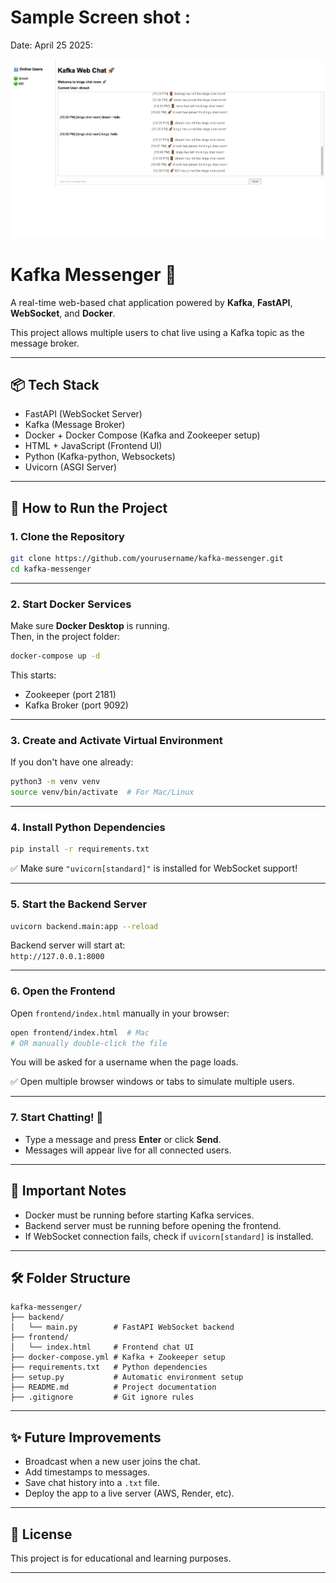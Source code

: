 
# Sample Screen shot :
Date: April 25 2025:

<img src="screenshots/chat-progress.png" width = "800">

# Kafka Messenger 🚀

A real-time web-based chat application powered by **Kafka**, **FastAPI**, **WebSocket**, and **Docker**.

This project allows multiple users to chat live using a Kafka topic as the message broker.

---

## 📦 Tech Stack

- FastAPI (WebSocket Server)
- Kafka (Message Broker)
- Docker + Docker Compose (Kafka and Zookeeper setup)
- HTML + JavaScript (Frontend UI)
- Python (Kafka-python, Websockets)
- Uvicorn (ASGI Server)

---

## 🚀 How to Run the Project

### 1. Clone the Repository

```bash
git clone https://github.com/yourusername/kafka-messenger.git
cd kafka-messenger
```

---

### 2. Start Docker Services

Make sure **Docker Desktop** is running.  
Then, in the project folder:

```bash
docker-compose up -d
```

This starts:
- Zookeeper (port 2181)
- Kafka Broker (port 9092)

---

### 3. Create and Activate Virtual Environment

If you don't have one already:

```bash
python3 -m venv venv
source venv/bin/activate  # For Mac/Linux
```

---

### 4. Install Python Dependencies

```bash
pip install -r requirements.txt
```

✅ Make sure `"uvicorn[standard]"` is installed for WebSocket support!

---

### 5. Start the Backend Server

```bash
uvicorn backend.main:app --reload
```

Backend server will start at:  
`http://127.0.0.1:8000`

---

### 6. Open the Frontend

Open `frontend/index.html` manually in your browser:

```bash
open frontend/index.html  # Mac
# OR manually double-click the file
```

You will be asked for a username when the page loads.

✅ Open multiple browser windows or tabs to simulate multiple users.

---

### 7. Start Chatting! 💬

- Type a message and press **Enter** or click **Send**.
- Messages will appear live for all connected users.

---

## 📢 Important Notes

- Docker must be running before starting Kafka services.
- Backend server must be running before opening the frontend.
- If WebSocket connection fails, check if `uvicorn[standard]` is installed.

---

## 🛠 Folder Structure

```
kafka-messenger/
├── backend/
│   └── main.py        # FastAPI WebSocket backend
├── frontend/
│   └── index.html     # Frontend chat UI
├── docker-compose.yml # Kafka + Zookeeper setup
├── requirements.txt   # Python dependencies
├── setup.py           # Automatic environment setup
├── README.md          # Project documentation
├── .gitignore         # Git ignore rules
```

---

## ✨ Future Improvements

- Broadcast when a new user joins the chat.
- Add timestamps to messages.
- Save chat history into a `.txt` file.
- Deploy the app to a live server (AWS, Render, etc).

---

## 📜 License

This project is for educational and learning purposes.

---